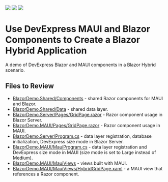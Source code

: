 <!-- default badges list -->
![](https://img.shields.io/endpoint?url=https://codecentral.devexpress.com/api/v1/VersionRange/632326528/23.1.2%2B)
[![](https://img.shields.io/badge/Open_in_DevExpress_Support_Center-FF7200?style=flat-square&logo=DevExpress&logoColor=white)](https://supportcenter.devexpress.com/ticket/details/T1162029)
[![](https://img.shields.io/badge/📖_How_to_use_DevExpress_Examples-e9f6fc?style=flat-square)](https://docs.devexpress.com/GeneralInformation/403183)
<!-- default badges end -->
# Use DevExpress MAUI and Blazor Components to Create a Blazor Hybrid Application

A demo of DevExpress Blazor and MAUI components in a Blazor Hybrid scenario.

## Files to Review

* [BlazorDemo.Shared/Components](./BlazorDemo.Shared/Components) - shared Razor components for MAUI and Blazor.
* [BlazorDemo.Shared/Data](./BlazorDemo.Shared/Data) - shared data layer.
* [BlazorDemo.Server/Pages/GridPage.razor](./BlazorDemo.Server/Pages/GridPage.razor) - Razor component usage in Blazor Server.
* [BlazorDemo.MAUI/Pages/GridPage.razor](./BlazorDemo.MAUI/Pages/GridPage.razor) - Razor component usage in MAUI.
* [BlazorDemo.Server/Program.cs](./BlazorDemo.Server/Program.cs) - data layer registration, database initialization, DevExpress size mode in Blazor Server.
* [BlazorDemo.MAUI/MauiProgram.cs](./BlazorDemo.MAUI/MauiProgram.cs) - data layer registration and DevExpress size mode in MAUI (size mode is set to Large instead of Medium).
* [BlazorDemo.MAUI/MauiViews](./BlazorDemo.MAUI/MauiViews) - views built with MAUI.
* [BlazorDemo.MAUI/MauiViews/HybridGridPage.xaml](./BlazorDemo.MAUI/MauiViews/HybridGridPage.xaml) - a MAUI view that references a Razor component.
